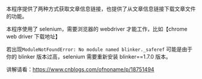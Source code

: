 本程序提供了两种方式获取文章信息链接，也提供了从文章信息链接下载文章文件的功能。

本程序使用了 selenium，需要浏览器的 webdriver 才能工作，比如【chrome web driver 下载地址】

若出现`ModuleNotFoundError: No module named blinker._saferef` 可能是由于你的 blinker 版本过高，selenium 需要重新安装 blinker==1.7.0 版本。

讲解请看：<https://www.cnblogs.com/ofnoname/p/18751494>